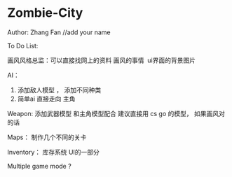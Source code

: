 ﻿# Zombie-City
Author: Zhang Fan
//add your name


To Do List:

画风风格总监：可以直接找网上的资料
画风的事情  ui界面的背景图片

AI：
1. 添加敌人模型 ， 添加不同种类
2. 简单ai 直接走向 主角

Weapon:
添加武器模型 和主角模型配合
建议直接用 cs go 的模型， 如果画风对的话

Maps：
制作几个不同的关卡

Inventory：
库存系统 UI的一部分

Multiple game mode ? 


